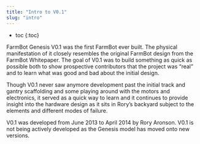 ```yaml
---
title: "Intro to V0.1"
slug: "intro"
---
```


* toc
{:toc}

FarmBot Genesis V0.1 was the first FarmBot ever built. The physical manifestation of it closely resembles the original FarmBot design from the FarmBot Whitepaper. The goal of V0.1 was to build something as quick as possible both to show prospective contributors that the project was “real” and to learn what was good and bad about the initial design.

Though V0.1 never saw anymore development past the initial track and gantry scaffolding and some playing around with the motors and electronics, it served as a quick way to learn and it continues to provide insight into the hardware design as it sits in Rory’s backyard subject to the elements and different modes of failure.

V0.1 was developed from June 2013 to April 2014 by Rory Aronson. V0.1 is not being actively developed as the Genesis model has moved onto new versions.
